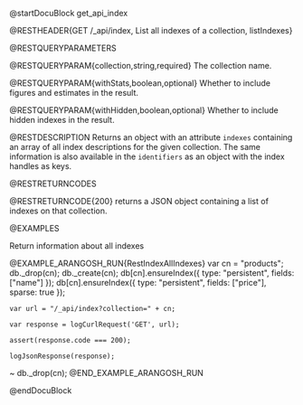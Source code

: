 
@startDocuBlock get_api_index

@RESTHEADER{GET /_api/index, List all indexes of a collection, listIndexes}

@RESTQUERYPARAMETERS

@RESTQUERYPARAM{collection,string,required}
The collection name.

@RESTQUERYPARAM{withStats,boolean,optional}
Whether to include figures and estimates in the result.

@RESTQUERYPARAM{withHidden,boolean,optional}
Whether to include hidden indexes in the result.

@RESTDESCRIPTION
Returns an object with an attribute `indexes` containing an array of all
index descriptions for the given collection. The same information is also
available in the `identifiers` as an object with the index handles as
keys.

@RESTRETURNCODES

@RESTRETURNCODE{200}
returns a JSON object containing a list of indexes on that collection.

@EXAMPLES

Return information about all indexes

@EXAMPLE_ARANGOSH_RUN{RestIndexAllIndexes}
    var cn = "products";
    db._drop(cn);
    db._create(cn);
    db[cn].ensureIndex({ type: "persistent", fields: ["name"] });
    db[cn].ensureIndex({ type: "persistent", fields: ["price"], sparse: true });

    var url = "/_api/index?collection=" + cn;

    var response = logCurlRequest('GET', url);

    assert(response.code === 200);

    logJsonResponse(response);
  ~ db._drop(cn);
@END_EXAMPLE_ARANGOSH_RUN

@endDocuBlock
